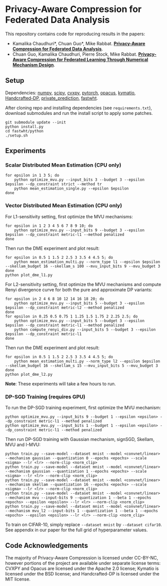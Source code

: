 # Privacy-Aware Compression for Federated Data Analysis

This repository contains code for reproducing results in the papers:
- Kamalika Chaudhuri*, Chuan Guo*, Mike Rabbat. **[Privacy-Aware Compression for Federated Data Analysis](https://arxiv.org/abs/2203.08134)**.
- Chuan Guo, Kamalika Chaudhuri, Pierre Stock, Mike Rabbat. **[Privacy-Aware Compression for Federated Learning Through Numerical Mechanism Design](https://arxiv.org/abs/2211.03942)**.

## Setup

Dependencies: [numpy](https://numpy.org/), [scipy](https://scipy.org/), [cvxpy](https://www.cvxpy.org/), [pytorch](https://pytorch.org/), [opacus](https://github.com/pytorch/opacus), [kymatio](https://github.com/kymatio/kymatio), [Handcrafted-DP](https://github.com/ftramer/Handcrafted-DP), [private_prediction](https://github.com/facebookresearch/private_prediction), [fastwht](https://github.com/vegarant/fastwht).

After cloning repo and installing dependencies (see `requirements.txt`), download submodules and run the install script to apply some patches.
```
git submodule update --init
python install.py
cd fastwht/python
./setup.sh
```

## Experiments

### Scalar Distributed Mean Estimation (CPU only)

```
for epsilon in 1 3 5; do
    python optimize_mvu.py --input_bits 3 --budget 3 --epsilon $epsilon --dp_constraint strict --method tr
    python mean_estimation_single.py --epsilon $epsilon
done
```

### Vector Distributed Mean Estimation (CPU only)

For L1-sensitivity setting, first optimize the MVU mechanisms:
```
for epsilon in 1 2 3 4 5 6 7 8 9 10; do
    python optimize_mvu.py --input_bits 9 --budget 3 --epsilon $epsilon --dp_constraint metric-l1 --method penalized
done
```
Then run the DME experiment and plot result:
```
for epsilon in 0.5 1 1.5 2 2.5 3 3.5 4 4.5 5; do
    python mean_estimation_multi.py --norm_type l1 --epsilon $epsilon --skellam_budget 16 --skellam_s 100 --mvu_input_bits 9 --mvu_budget 3
done
python plot_dme_l1.py
```

For L2-sensitivity setting, first optimize the MVU mechanisms and compute Renyi divergence curve for both the pure and approximate DP variants:
```
for epsilon in 2 4 6 8 10 12 14 16 18 20; do
    python optimize_mvu.py --input_bits 5 --budget 3 --epsilon $epsilon --dp_constraint metric-l2 --method penalized
done
for epsilon in 0.25 0.5 0.75 1 1.25 1.5 1.75 2 2.25 2.5; do
    python optimize_mvu.py --input_bits 5 --budget 3 --epsilon $epsilon --dp_constraint metric-l1 --method penalized
    python compute_renyi_div.py --input_bits 5 --budget 3 --epsilon $epsilon --dp_constraint metric-l1
done
```
Then run the DME experiment and plot result:
```
for epsilon in 0.5 1 1.5 2 2.5 3 3.5 4 4.5 5; do
    python mean_estimation_multi.py --norm_type l2 --epsilon $epsilon --skellam_budget 16 --skellam_s 15 --mvu_input_bits 5 --mvu_budget 3
done
python plot_dme_l2.py
```

**Note**: These experiments will take a few hours to run.

### DP-SGD Training (requires GPU)


To run the DP-SGD training experiment, first optimize the MVU mechanism:
```
python optimize_mvu.py --input_bits 9 --budget 1 --epsilon <epsilon> --dp_constraint metric-l1 --method penalized
python optimize_mvu.py --input_bits 1 --budget 1 --epsilon <epsilon> --dp_constraint metric-l1 --method penalized
```
Then run DP-SGD training with Gaussian mechanism, signSGD, Skellam, MVU and I-MVU:
```
python train.py --save-model --dataset mnist --model <convnet/linear> --mechanism gaussian --quantization 0 --epochs <epochs> --scale <sigma> --lr <lr> --norm-clip <norm_clip>
python train.py --save-model --dataset mnist --model <convnet/linear> --mechanism gaussian --quantization 1 --epochs <epochs> --scale <sigma> --lr <lr> --norm-clip <norm_clip>
python train.py --save-model --dataset mnist --model <convnet/linear> --mechanism skellam --quantization 16 --epochs <epochs> --scale <sigma> --lr <lr> --norm-clip <norm_clip>
python train.py --save-model --dataset mnist --model <convnet/linear> --mechanism mvu --input-bits 9 --quantization 1 --beta 1 --epochs <epochs> --epsilon <epsilon> --lr <lr> --norm-clip <norm_clip>
python train.py --save-model --dataset mnist --model <convnet/linear> --mechanism mvu_l2 --input-bits 1 --quantization 1 --beta 1 --epochs <epochs> --epsilon <epsilon> --lr <lr> --norm-clip <norm_clip>
```
To train on CIFAR-10, simply replace `--dataset mnist` by `--dataset cifar10`. See appendix in our paper for the full grid of hyperparameter values.

## Code Acknowledgements

The majority of Privacy-Aware Compression is licensed under CC-BY-NC, however portions of the project are available under separate license terms: CVXPY and Opacus are licensed under the Apache 2.0 license; Kymatio is licensed under the BSD license; and Handcrafted-DP is licensed under the MIT license.
